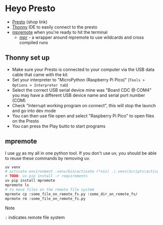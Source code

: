 # Heyo Presto

- [Presto](https://shop.pimoroni.com/products/presto?variant=54894104019323) (shop link)
- [Thonny](https://thonny.org/) IDE to easily connect to the presto
- [mpremote](https://docs.micropython.org/en/latest/reference/mpremote.html) when you're ready to hit the terminal
  - [mpr](https://github.com/bulletmark/mpr) - a wrapper around mpremote to use wildcards and cross compiled runs
  
## Thonny set up

- Make sure your Presto is connected to your computer via the USB data cable that came with the kit
- Set your interpreter to "MicroPython (Raspberry Pi Pico)" (`Tools > Options > Interpreter tab`)
- Select the correct USB serial device mine was "Board CDC @ COM4" you may have a different USB device name and serial port number (COM)
- Check "Interrupt working program on connect", this will stop the launch and go into dev mode
- You can then use file open and select "Raspberry Pi Pico" to open files on the Presto
- You can press the Play butto to start programs

## mpremote

I use [uv](https://docs.astral.sh/uv/) as my all in one python tool. If you don't use uv, you should be able to reuse these commands by removing uv.

```sh
uv venv
# activate environment .venv/bin/activate (*nix) .\.venv\Scripts\activate
# TODO: uv pip install -r requirements
uv pip install mpremote
mpremote ls
# to move files on the remote file system
mprmote cp :some_file_on_remote_fs.py :some_dir_on_remote_fs/
mprmote rm :some_file_on_remote_fs.py
```

> [!Note]
> `:` indicates remote file system